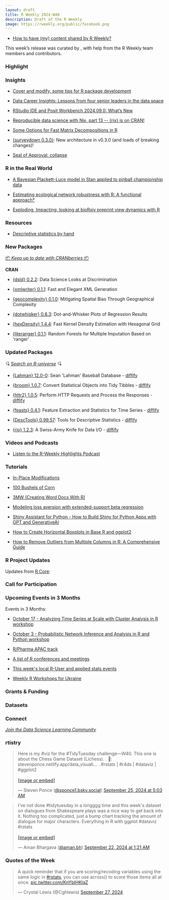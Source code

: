 ```yaml
---
layout: draft
title: R Weekly 2024-W40
description: Draft of the R Weekly
image: https://rweekly.org/public/facebook.png
---
```



+ [How to have (my) content shared by R Weekly?](https://github.com/rweekly/rweekly.org#how-to-have-my-content-shared-by-r-weekly)

This week’s release was curated by [](), with help from the R Weekly team members and contributors.



### Highlight



### Insights

+ [Cover and modify, some tips for R package development](https://masalmon.eu/2024/09/24/cover-modify-r-packages/)

+ [Data Career Insights: Lessons from four senior leaders in the data space](https://posit.co/blog/lessons-from-four-senior-leaders-in-the-data-space/)

+ [RStudio IDE and Posit Workbench 2024.09.0: What’s New](https://posit.co/blog/rstudio-2024-09-0-whats-new/)

+ [Reproducible data science with Nix, part 13 -- {rix} is on CRAN!](https://www.brodrigues.co/blog/2024-09-27-nix_part_13/)

+ [Some Options for Fast Matrix Decompositions in R](https://www.practicalsignificance.com/posts/some-fast-spectral-decompositions-in-r/)

+ [{surveydown 0.3.0}](https://surveydown.org/blog/2024-09-18-new-app-design/): New architecture in v0.3.0 (and loads of breaking changes)!

+ [Seal of Approval: collapse](https://rdatatable-community.github.io/The-Raft/posts/2024-09-21-seal_of_approval-collapse/)

### R in the Real World

+ [A Bayesian Plackett-Luce model in Stan applied to pinball championship data](https://sumsar.net/blog/bayesian-plackett-luce-model-pinball-competition/)

+ [Estimating ecological network robustness with R: A functional approach*](https://geekcologist.wordpress.com/2024/09/27/estimating-ecological-network-robustness-with-r-a-functional-approach/)

+ [Exploding, Impacting: looking at bioRxiv preprint view dynamics with R](https://quantixed.org/2024/09/24/exploding-impacting-looking-at-biorxiv-preprint-view-dynamics-with-r/)

### Resources

+ [Descriptive statistics by hand](https://statsandr.com/blog/descriptive-statistics-by-hand/)

### New Packages

<!-- <p class="added-hostname"><a href="https://rweekly.org/live" target="_blank" class="externalLink">📦 <i>Go Live for More New Pkgs</i> 📦</a></p> -->
<p class="added-hostname"><a href="https://dirk.eddelbuettel.com/cranberries/cran/new/" target="_blank" class="externalLink">📦 <i>Keep up to date wtih CRANberries</i> 📦</a></p>


**CRAN**

+ [{dsld} 0.2.2](https://matloff.wordpress.com/2024/09/23/new-r-package-data-science-looks-at-discrimination-dsld/): Data Science Looks at Discrimination

+ [{xmlwriter} 0.1.1](https://cran.r-project.org/package=xmlwriter): Fast and Elegant XML Generation

+ [{geocomplexity} 0.1.0](https://cran.r-project.org/package=geocomplexity): Mitigating Spatial Bias Through Geographical Complexity

+ [{dotwhisker} 0.8.3](https://cran.r-project.org/package=dotwhisker): Dot-and-Whisker Plots of Regression Results

+ [{hexDensity} 1.4.4](https://cran.r-project.org/package=hexDensity): Fast Kernel Density Estimation with Hexagonal Grid

+ [{literanger} 0.1.1](https://cran.r-project.org/package=literanger): Random Forests for Multiple Imputation Based on 'ranger'


### Updated Packages

<i>🔍 [Search on R-universe](https://r-universe.dev/search/) 🔍</i>

+ [{Lahman} 12.0-0](https://cran.r-project.org/package=Lahman): Sean 'Lahman' Baseball Database - [diffify](https://diffify.com/R/Lahman)

+ [{broom} 1.0.7](https://cran.r-project.org/package=broom): Convert Statistical Objects into Tidy Tibbles - [diffify](https://diffify.com/R/broom)

+ [{httr2} 1.0.5](https://cran.r-project.org/package=httr2): Perform HTTP Requests and Process the Responses - [diffify](https://diffify.com/R/httr2)

+ [{feasts} 0.4.1](https://cran.r-project.org/package=feasts): Feature Extraction and Statistics for Time Series - [diffify](https://diffify.com/R/feasts)

+ [{DescTools} 0.99.57](https://cran.r-project.org/package=DescTools): Tools for Descriptive Statistics - [diffify](https://diffify.com/R/DescTools)

+ [{rio} 1.2.3](https://cran.r-project.org/package=rio): A Swiss-Army Knife for Data I/O - [diffify](https://diffify.com/R/rio)

### Videos and Podcasts

+ [Listen to the R-Weekly Highlights Podcast](https://serve.podhome.fm/r-weekly-highlights)

### Tutorials

+ [In-Place Modifications](https://jcarroll.com.au/2024/09/25/in-place-modifications/)

+ [100 Bushels of Corn](https://ninazumel.com/blog/2024-09-26-100bushels/)

+ [3MW (Creating Word Docs With R)](https://3mw.albert-rapp.de/p/creating-word-docs-with-r)

+ [Modeling loss aversion with extended-support beta regression](https://www.zeileis.org/news/lossaversion/)

+ [Shiny Assistant for Python - How to Build Shiny for Python Apps with GPT and GenerativeAI](https://www.appsilon.com/post/shiny-assistant-for-python)

+ [How to Create Horizontal Boxplots in Base R and ggplot2](https://www.spsanderson.com/steveondata/posts/2024-09-26/)

+ [How to Remove Outliers from Multiple Columns in R: A Comprehensive Guide](https://www.spsanderson.com/steveondata/posts/2024-09-24/)


<!--<div class="post-more-begin></div><div class="post-more-end"></div>-->

### R Project Updates

Updates from [R Core](http://developer.r-project.org/blosxom.cgi/R-devel/NEWS):

### Call for Participation

### Upcoming Events in 3 Months

Events in 3 Months:

+ [October 17 - Analyzing Time Series at Scale with Cluster Analysis in R workshop](https://r-posts.com/analyzing-time-series-at-scale-with-cluster-analysis-in-r-workshop/)

+ [October 3 - Probabilistic Network Inference and Analysis in R and Python workshop](https://r-posts.com/probabilistic-network-inference-and-analysis-in-r-and-python-workshop/)

+ [R/Pharma APAC track](https://rinpharma.com/post/2024-07-17-apac-track/)

+ [A list of R conferences and meetings](https://jumpingrivers.github.io/meetingsR/events.html)

+ [This week's local R-User and applied stats events](https://community.rstudio.com/c/irl)

+ [Weekly R Workshops for Ukraine](https://sites.google.com/view/dariia-mykhailyshyna/main/r-workshops-for-ukraine)

### Grants & Funding


### Datasets


### Connect

<i>[Join the Data Science Learning Community](https://DSLC.io/)</i>

### rtistry

<blockquote class="bluesky-embed" data-bluesky-uri="at://did:plc:ihadlwi4yb2xvfvsnzhesb6s/app.bsky.feed.post/3l4xuylw3em2i" data-bluesky-cid="bafyreiedevebih5gjvu652r75pbesstgrbqpk4jtfofzihgpevnyx22ase"><p lang="en">Here is my #viz for the #TidyTuesday challenge—W40. This one is about the Chess Game Dataset (Lichess).
.
🔗: stevenponce.netlify.app/data_visuali...
.
#rstats | #r4ds | #dataviz | #ggplot2<br><br><a href="https://bsky.app/profile/did:plc:ihadlwi4yb2xvfvsnzhesb6s/post/3l4xuylw3em2i?ref_src=embed">[image or embed]</a></p>&mdash; Steven Ponce (<a href="https://bsky.app/profile/did:plc:ihadlwi4yb2xvfvsnzhesb6s?ref_src=embed">@sponce1.bsky.social</a>) <a href="https://bsky.app/profile/did:plc:ihadlwi4yb2xvfvsnzhesb6s/post/3l4xuylw3em2i?ref_src=embed">September 25, 2024 at 5:03 AM</a></blockquote><script async src="https://embed.bsky.app/static/embed.js" charset="utf-8"></script>

<blockquote class="bluesky-embed" data-bluesky-uri="at://did:plc:z32vf5hl3vdml7t3xcewztke/app.bsky.feed.post/3l4px6nxd5b2h" data-bluesky-cid="bafyreiaanwsg4szhsdposyyvbco3fsr4w4lwc4gtkc75oxpkglspatzjmm"><p lang="en">I&#x27;ve not done #tidytuesday in a longggg time and this week&#x27;s dataset on dialogues from Shakespeare plays was a nice way to get back into it. Nothing too complicated, just a bump chart tracking the amount of dialogue for major characters. Everything in R with ggplot #dataviz #rstats<br><br><a href="https://bsky.app/profile/did:plc:z32vf5hl3vdml7t3xcewztke/post/3l4px6nxd5b2h?ref_src=embed">[image or embed]</a></p>&mdash; Aman Bhargava  (<a href="https://bsky.app/profile/did:plc:z32vf5hl3vdml7t3xcewztke?ref_src=embed">@aman.bh</a>) <a href="https://bsky.app/profile/did:plc:z32vf5hl3vdml7t3xcewztke/post/3l4px6nxd5b2h?ref_src=embed">September 22, 2024 at 1:21 AM</a></blockquote><script async src="https://embed.bsky.app/static/embed.js" charset="utf-8"></script>

### Quotes of the Week

<blockquote class="twitter-tweet"><p lang="en" dir="ltr">A quick reminder that if you are scoring/recoding variables using the same logic in <a href="https://twitter.com/hashtag/rstats?src=hash&amp;ref_src=twsrc%5Etfw">#rstats</a>, you can use across() to score those items all at once. <a href="https://t.co/KnYbIHKlqZ">pic.twitter.com/KnYbIHKlqZ</a></p>&mdash; Crystal Lewis (@Cghlewis) <a href="https://twitter.com/Cghlewis/status/1839690471691465086?ref_src=twsrc%5Etfw">September 27, 2024</a></blockquote> <script async src="https://platform.twitter.com/widgets.js" charset="utf-8"></script> 
